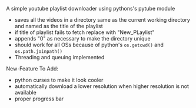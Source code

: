 A simple youtube playlist downloader using pythons's pytube module

- saves all the videos in a directory same as the current working directory and named as the title of the playlist
- if title of playlist fails to fetch replace with "New_PLaylist"
- appends "0" as necessary to make the directory unique
- should work for all OSs because of python's  `os.getcwd()` and `os.path.joinpath()`
- Threading and queuing implemented

New-Feature To Add:
- python curses to make it look cooler
- automatically download a lower resolution when higher resolution is not available
- proper progress bar 
